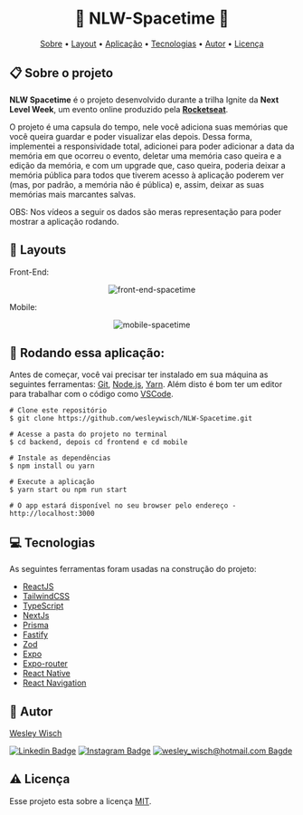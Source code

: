 <h1 align="center">📝 NLW-Spacetime 📝</h1>

<p align="center">  <a href="#sobre">Sobre</a> • <a href="#layout">Layout</a> • <a href="#aplicacao">Aplicação</a>  • <a href="#techs">Tecnologias</a> • <a href="#autor">Autor</a> • <a href="#licenca">Licença</a> </p>

  <h2 id="sobre"> 📋 Sobre o projeto</h2>
  
  **NLW Spacetime** é o projeto desenvolvido durante a trilha Ignite da **Next Level Week**, um evento online produzido pela [**Rocketseat**](https://www.rocketseat.com.br/).

O projeto é uma capsula do tempo, nele você adiciona suas memórias que você queira guardar e poder visualizar elas depois. Dessa forma, implementei a responsividade total, adicionei para poder adicionar a data da memória em que ocorreu o evento, deletar uma memória caso queira e a edição da memória, e com um upgrade que, caso queira, poderia deixar a memória pública para todos que tiverem acesso à aplicação poderem ver (mas, por padrão, a memória não é pública) e, assim, deixar as suas memórias mais marcantes salvas.

OBS: Nos vídeos a seguir os dados são meras representação para poder mostrar a aplicação rodando.

<h2 id="layout"> 🎨  Layouts</h2>

<p>Front-End:</p>

<div align="center">
	<img src="./.github/front-end-spacetime.gif" alt="front-end-spacetime" />
</div>

<p>Mobile:</p>

<div align="center">
	<img src="./.github/mobile-spacetime.gif" alt="mobile-spacetime" />
</div>

<h2 id="aplicacao"> 🎲  Rodando essa aplicação:</h2>

Antes de começar, você vai precisar ter instalado em sua máquina as seguintes ferramentas:  [Git](https://git-scm.com/),  [Node.js](https://nodejs.org/en/),  [Yarn](https://yarnpkg.com/). Além disto é bom ter um editor para trabalhar com o código como  [VSCode](https://code.visualstudio.com/).

```
# Clone este repositório
$ git clone https://github.com/wesleywisch/NLW-Spacetime.git

# Acesse a pasta do projeto no terminal
$ cd backend, depois cd frontend e cd mobile

# Instale as dependências
$ npm install ou yarn

# Execute a aplicação
$ yarn start ou npm run start

# O app estará disponível no seu browser pelo endereço - http://localhost:3000
```
 
 <h2 id="techs"> 💻 Tecnologias</h2>
 As seguintes ferramentas foram usadas na construção do projeto:

-   [ReactJS]()
-   [TailwindCSS]()
-   [TypeScript]()
-   [NextJs]()
-   [Prisma]()
-   [Fastify]()
-   [Zod]()
-   [Expo]()
-   [Expo-router]()
-   [React Native]()
-   [React Navigation]()



 <h2 id="autor"> 🦸 Autor</h2>

[Wesley Wisch](https://www.linkedin.com/in/wesley-wisch)

[![Linkedin Badge](https://img.shields.io/badge/-LinkedIn-blue?style=flat-square-border&logo=Linkedin&logoColor=white&link=https://www.linkedin.com/in/wesley-wisch/)](https://www.linkedin.com/in/wesley-wisch) [![Instagram Badge](https://img.shields.io/badge/-Instagram-CC0000?style=flat-square-border&logo=Instagram&logoColor=white&link=https://www.instagram.com/wesley_wisch/)](https://www.instagram.com/wesley_wisch/) [![wesley_wisch@hotmail.com Bagde](https://img.shields.io/badge/wesley_wisch-2e7eea?style=flat-square-border&logo=microsoft-outlook&logoColor=white)](mailto:wesley_wisch@hotmail.com)

<h2 id="licenca"> ⚠️  Licença</h2>

Esse projeto esta sobre a licença [MIT]().